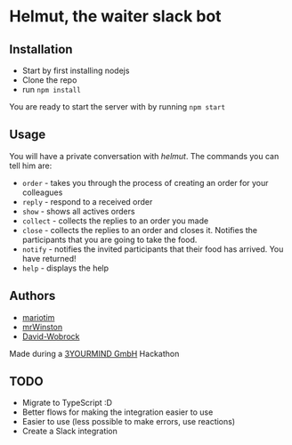 # Helmut, the waiter slack bot

## Installation

* Start by first installing nodejs
* Clone the repo
* run `npm install`

You are ready to start the server with by running `npm start`

## Usage

You will have a private conversation with _helmut_. The commands you can tell him are:
* `order` - takes you through the process of creating an order for your colleagues
* `reply` - respond to a received order
* `show` - shows all actives orders
* `collect` - collects the replies to an order you made
* `close` - collects the replies to an order and closes it. Notifies the participants that you are going to take the food.
* `notify` - notifies the invited participants that their food has arrived. You have returned!
* `help` - displays the help

## Authors

* [mariotim](https://github.com/mariotim)
* [mrWinston](https://github.com/mrWinston)
* [David-Wobrock](https://github.com/David-Wobrock)

Made during a [3YOURMIND GmbH](https://www.3yourmind.com) Hackathon

## TODO

* Migrate to TypeScript :D
* Better flows for making the integration easier to use
* Easier to use (less possible to make errors, use reactions)
* Create a Slack integration
